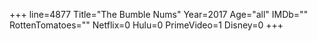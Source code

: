 +++
line=4877
Title="The Bumble Nums"
Year=2017
Age="all"
IMDb=""
RottenTomatoes=""
Netflix=0
Hulu=0
PrimeVideo=1
Disney=0
+++

